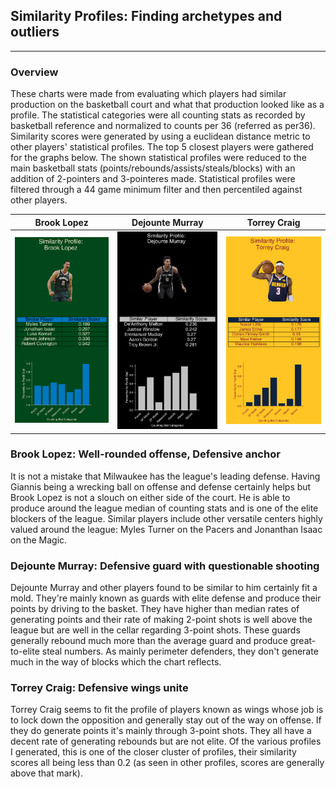 <h2> Similarity Profiles: Finding archetypes and outliers </h2>

---
<h3> Overview </h3>
<p> These charts were made from evaluating which players had similar production on the basketball court and what that production looked like as a profile. The statistical categories were all counting stats as recorded by basketball reference and normalized to counts per 36 (referred as per36). Similarity scores were generated by using a euclidean distance metric to other players' statistical profiles. The top 5 closest players were gathered for the graphs below. The shown statistical profiles were reduced to the main basketball stats (points/rebounds/assists/steals/blocks) with an addition of 2-pointers and 3-pointeres made. Statistical profiles were filtered through a 44 game minimum filter and then percentiled against other players. </p>

<figure>
   
</figure>

Brook Lopez            |  Dejounte Murray | Torrey Craig
:-------------------------:|:-------------------------:|:------:
 <img src="Images/Brook Lopez Similarity.png" width=250px>  |  <img src='Images/Dejounte Murray Similarity.png' width=250px> | <img src='Images/Torrey Craig Similarity.png' width=250px>

 <h3> Brook Lopez: Well-rounded offense, Defensive anchor </h3>

<p> It is not a mistake that Milwaukee has the league's leading defense. Having Giannis being a wrecking ball on offense and defense certainly helps but Brook Lopez is not a slouch on either side of the court. He is able to produce around the league median of counting stats and is one of the elite blockers of the league. Similar players include other versatile centers highly valued around the league: Myles Turner on the Pacers and Jonanthan Isaac on the Magic. </p>

<h3> Dejounte Murray: Defensive guard with questionable shooting </h3>

<p> Dejounte Murray and other players found to be similar to him certainly fit a mold. They're mainly known as guards with elite defense and produce their points by driving to the basket. They have higher than median rates of generating points and their rate of making 2-point shots is well above the league but are well in the cellar regarding 3-point shots. These guards generally rebound much more than the average guard and produce great-to-elite steal numbers. As mainly perimeter defenders, they don't generate much in the way of blocks which the chart reflects. </p>

<h3> Torrey Craig: Defensive wings unite </h3>

<p> Torrey Craig seems to fit the profile of players known as wings whose job is to lock down the opposition and generally stay out of the way on offense. If they do generate points it's mainly through 3-point shots. They all have a decent rate of generating rebounds but are not elite. Of the various profiles I generated, this is one of the closer cluster of profiles, their similarity scores all being less than 0.2 (as seen in other profiles, scores are generally above that mark). </p>